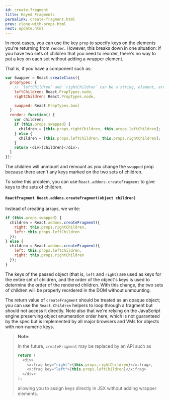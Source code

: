 ```yaml
---
id: create-fragment
title: Keyed Fragments
permalink: create-fragment.html
prev: clone-with-props.html
next: update.html
---
```


In most cases, you can use the key `prop` to specify keys on the elements you're returning from `render`. However, this breaks down in one situation: if you have two sets of children that you need to reorder, there's no way to put a key on each set without adding a wrapper element.

That is, if you have a component such as:

```js
var Swapper = React.createClass({
  propTypes: {
    // `leftChildren` and `rightChildren` can be a string, element, array, etc.
    leftChildren: React.PropTypes.node,
    rightChildren: React.PropTypes.node,

    swapped: React.PropTypes.bool
  }
  render: function() {
    var children;
    if (this.props.swapped) {
      children = [this.props.rightChildren, this.props.leftChildren];
    } else {
      children = [this.props.leftChildren, this.props.rightChildren];
    }
    return <div>{children}</div>;
  }
});
```

The children will unmount and remount as you change the `swapped` prop because there aren't any keys marked on the two sets of children.

To solve this problem, you can use `React.addons.createFragment` to give keys to the sets of children.

#### `ReactFragment React.addons.createFragment(object children)`

Instead of creating arrays, we write:

```js
if (this.props.swapped) {
  children = React.addons.createFragment({
    right: this.props.rightChildren,
    left: this.props.leftChildren
  });
} else {
  children = React.addons.createFragment({
    left: this.props.leftChildren,
    right: this.props.rightChildren
  });
}
```

The keys of the passed object (that is, `left` and `right`) are used as keys for the entire set of children, and the order of the object's keys is used to determine the order of the rendered children. With this change, the two sets of children will be properly reordered in the DOM without unmounting.

The return value of `createFragment` should be treated as an opaque object; you can use the `React.Children` helpers to loop through a fragment but should not access it directly. Note also that we're relying on the JavaScript engine preserving object enumeration order here, which is not guaranteed by the spec but is implemented by all major browsers and VMs for objects with non-numeric keys.

> **Note:**
>
> In the future, `createFragment` may be replaced by an API such as
>
> ```js
> return (
>   <div>
>     <x:frag key="right">{this.props.rightChildren}</x:frag>,
>     <x:frag key="left">{this.props.leftChildren}</x:frag>
>   </div>
> );
> ```
>
> allowing you to assign keys directly in JSX without adding wrapper elements.
